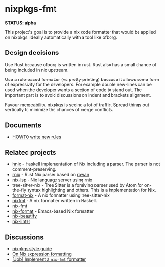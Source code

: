 # nixpkgs-fmt

**STATUS: alpha**

This project's goal is to provide a nix code formatter that would be applied
on nixpkgs. Ideally automatically with a tool like ofborg.

## Design decisions

Use Rust because ofborg is written in rust. Rust also has a small chance of
being included in nix upstream.

Use a rule-based formatter (vs pretty-printing) because it allows some form of
expressivity for the developers. For example double new-lines can be used when
the developer wants a section of code to stand out. The important part is to
avoid discussions on indent and brackets alignment.

Favour mergeability. nixpkgs is seeing a lot of traffic. Spread things out
vertically to minimize the chances of merge conflicts.

## Documents

* [HOWTO write new rules](docs/howto_rules.md)

## Related projects

* [hnix](https://github.com/haskell-nix/hnix) - Haskell implementation of Nix
  including a parser. The parser is not comment-preserving.
* [rnix](https://gitlab.com/jD91mZM2/rnix) - Rust Nix parser based on
  [rowan](https://github.com/rust-analyzer/rowan)
* [nix-lsp](https://gitlab.com/jD91mZM2/nix-lsp) - Nix language server using
  rnix
* [tree-sitter-nix](https://github.com/cstrahan/tree-sitter-nix) - Tree Sitter
  is a forgiving parser used by Atom for on-the-fly syntax highlighting and
  others. This is a implementation for Nix.
* [format-nix](https://github.com/justinwoo/format-nix/) - A nix formatter
  using tree-sitter-nix.
* [nixfmt](https://github.com/serokell/nixfmt) - A nix formatter written in
  Haskell.
* [nix-fmt](https://github.com/jmackie/nix-fmt)
* [nix-format](https://github.com/taktoa/nix-format) - Emacs-based Nix formatter
* [nix-beautify](https://github.com/nixcloud/nix-beautify)
* [nix-linter](https://github.com/Synthetica9/nix-linter)

## Discussions

* [nixpkgs style guide](https://nixos.org/nixpkgs/manual/#sec-syntax)
* [On Nix expression formatting](https://discourse.nixos.org/t/on-nix-expression-formatting/1521/14)
* [[Job] Implement a `nix-fmt` formatter](https://discourse.nixos.org/t/job-implement-a-nix-fmt-formatter/2819/12)
